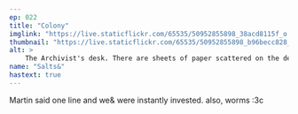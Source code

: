 ```yaml
---
ep: 022
title: "Colony"
imglink: "https://live.staticflickr.com/65535/50952855898_38acd8115f_o.jpg"
thumbnail: "https://live.staticflickr.com/65535/50952855898_b96becc828_q.jpg"
alt: >
    The Archivist's desk. There are sheets of paper scattered on the desk, with straight lines to represent text; the word "Colony" is written on one of them. There are two pens, a tape recorder, a closed laptop with a brand label that says "worm", and a glass jar containing a dozen or so silver worms. Above the desk is a quote: "... maybe an inch long, with a silver segmented body that goes black at the end, almost like it's been burned..."
name: "Salts&"
hastext: true
---
```

Martin said one line and we& were instantly invested. also, worms :3c